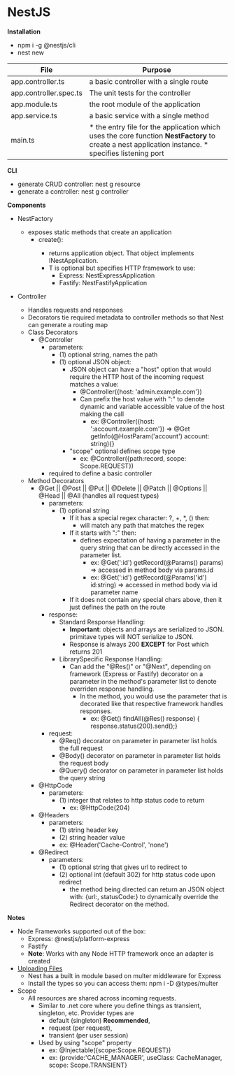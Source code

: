 # NestJS

**Installation**
* npm i -g @nestjs/cli
* nest new <projectname>

| File | Purpose |
| --- | --- |
| app.controller.ts | a basic controller with a single route | 
| app.controller.spec.ts | The unit tests for the controller |
| app.module.ts | the root module of the application |
| app.service.ts | a basic service with a single method | 
| main.ts | *  the entry file for the application which uses the core function **NestFactory** to create a nest application instance. *  specifies listening port  |

**CLI**
* generate CRUD controller: nest g resource <resourcename>
* generate a controller: nest g controller <controller route>


**Components**
* NestFactory
  * exposes static methods that create an application
    * create<T>():
      *  returns application object.  That object implements INestApplication.
      *  T is optional but specifies HTTP framework to use: 
         *  Express: NestExpressApplication
         *  Fastify: NestFastifyApplication

* Controller
  * Handles requests and responses
  * Decorators tie required metadata to controller methods so that Nest can generate a routing map
  * Class Decorators
    * @Controller
      * parameters:
        * (1) optional string, names the path  
        * (1) optional JSON object:
          * JSON object can have a "host" option that would require the HTTP host of the incoming request matches a value: 
            * @Controller({host: 'admin.example.com'})
            * Can prefix the host value with ":" to denote dynamic and variable accessible value of the host making the call
              * ex: @Controller({host: ':account.example.com'}) => @Get getInfo(@HostParam('account') account: string){}
          * "scope" optional defines scope type
            * ex: @Controller({path:record, scope: Scope.REQUEST})
      * required to define a basic controller
  * Method Decorators
    * @Get || @Post || @Put || @Delete || @Patch || @Options || @Head || @All (handles all request types)
      * parameters:
        * (1) optional string 
          * If it has a special regex character: ?, +, *, () then:
            * will match any path that matches the regex
          * If it starts with ":" then:
            * defines expectation of having a parameter in the query string that can be directly accessed in the parameter list.
              * ex: @Get(':id') getRecord(@Params() params) => accessed in method body via params.id
              * ex: @Get(':id') getRecord(@Params('id') id:string) => accessed in method body via id parameter name
          * If it does not contain any special chars above, then it just defines the path on the route 
      * response: 
        * Standard Response Handling:
          * **Important**: objects and arrays are serialized to JSON. primitave types will NOT serialize to JSON.
          * Response is always 200 **EXCEPT** for Post which returns 201
        * LibrarySpecific Response Handling:
          * Can add the "@Res()" or "@Next", depending on framework (Express or Fastify) decorator on a parameter in the method's parameter list to denote overriden response handling.
            * In the method, you would use the parameter that is decorated like that respective framework handles responses. 
              * ex: @Get() findAll(@Res() response) { response.status(200).send();}
      * request:
        * @Req() decorator on parameter in parameter list holds the full request
        * @Body() decorator on parameter in parameter list holds the request body
        * @Query() decorator on parameter in parameter list holds the query string
    * @HttpCode
      * parameters: 
        *  (1) integer that relates to http status code to return 
           *  ex: @HttpCode(204)
    *  @Headers  
       *  parameters: 
          *  (1) string header key
          *  (2) string header value
          *  ex: @Header('Cache-Control', 'none')
    *  @Redirect
       *  parameters: 
          *  (1) optional string that gives url to redirect to
          *  (2) optional int (default 302) for http status code upon redirect
             *  the method being directed can return an JSON object with: {url:<string>, statusCode:<int>} to dynamically override the Redirect decorator on the method.


**Notes**
* Node Frameworks supported out of the box: 
  * Express: @nestjs/platform-express
  * Fastify 
  * **Note**: Works with any Node HTTP framework once an adapter is created
* [Uploading Files](https://docs.nestjs.com/techniques/file-upload)
  * Nest has a built in module based on multer middleware for Express
  * Install the types so you can access them: npm i -D @types/multer
* Scope
  * All resources are shared across incoming requests. 
    * Similar to .net core where you define things as transient, singleton, etc.  Provider types are
      * default (singleton) **Recommended**,
      * request (per request),
      * transient (per user session)
    * Used by using "scope" property
      * ex: @Injectable({scope:Scope.REQUEST})
      * ex: {provide:'CACHE_MANAGER', useClass: CacheManager, scope: Scope.TRANSIENT}